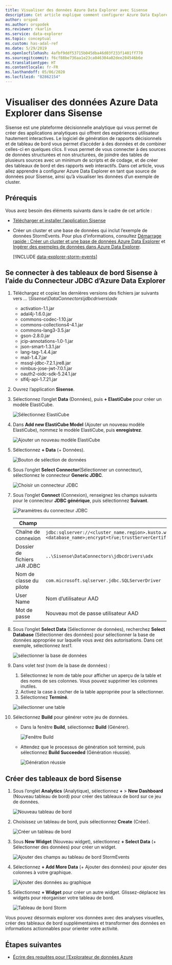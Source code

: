 ```yaml
---
title: Visualiser des données Azure Data Explorer avec Sisense
description: Cet article explique comment configurer Azure Data Explorer en tant que source de données pour Sisense, ainsi que visualiser les données.
author: orspod
ms.author: orspodek
ms.reviewer: rkarlin
ms.service: data-explorer
ms.topic: conceptual
ms.custom: has-adal-ref
ms.date: 5/29/2019
ms.openlocfilehash: 4afbf9ddf53715b045dba46d03f233f1401ff770
ms.sourcegitcommit: f6cf88be736aa1e23ca046304a02dee204546b6e
ms.translationtype: HT
ms.contentlocale: fr-FR
ms.lasthandoff: 05/06/2020
ms.locfileid: "82862154"
---
```

# <a name="visualize-data-from-azure-data-explorer-in-sisense"></a>Visualiser des données Azure Data Explorer dans Sisense

Sisense est une plateforme décisionnelle analytique qui vous permet de créer des applications analytiques qui offrent des expériences utilisateur hautement interactives. Le logiciel de génération de rapports décisionnels et de tableau de bord vous permet d’accéder à des données et de combiner celles-ci en quelques clics. Il vous permet de vous connecter à des sources de données structurées et non structurées, de joindre des tables de plusieurs sources avec un minimum de scripts et de codage, et de créer des tableaux de bord et des rapports web interactifs. Dans cet article, vous allez apprendre à configurer Azure Data Explorer en tant que source de données pour Sisense, ainsi qu’à visualiser les données d’un exemple de cluster.

## <a name="prerequisites"></a>Prérequis

Vous avez besoin des éléments suivants dans le cadre de cet article :

* [Télécharger et installer l’application Sisense](https://documentation.sisense.com/latest/getting-started/download-install.htm)

* Créer un cluster et une base de données qui inclut l’exemple de données StormEvents. Pour plus d’informations, consultez [Démarrage rapide : Créer un cluster et une base de données Azure Data Explorer](create-cluster-database-portal.md) et [Ingérer des exemples de données dans Azure Data Explorer](ingest-sample-data.md).

    [!INCLUDE [data-explorer-storm-events](includes/data-explorer-storm-events.md)]

## <a name="connect-to-sisense-dashboards-using-azure-data-explorer-jdbc-connector"></a>Se connecter à des tableaux de bord Sisense à l’aide du Connecteur JDBC d’Azure Data Explorer

1. Téléchargez et copiez les dernières versions des fichiers jar suivants vers *... \Sisense\DataConnectors\jdbcdrivers\adx*

    * activation-1.1.jar
    * adal4j-1.6.0.jar
    * commons-codec-1.10.jar
    * commons-collections4-4.1.jar
    * commons-lang3-3.5.jar
    * gson-2.8.0.jar
    * jcip-annotations-1.0-1.jar
    * json-smart-1.3.1.jar
    * lang-tag-1.4.4.jar
    * mail-1.4.7.jar
    * mssql-jdbc-7.2.1.jre8.jar
    * nimbus-jose-jwt-7.0.1.jar
    * oauth2-oidc-sdk-5.24.1.jar
    * slf4j-api-1.7.21.jar

1. Ouvrez l’application **Sisense**.
1. Sélectionnez l’onglet **Data** (Données), puis **+ ElastiCube** pour créer un modèle ElastiCube.

    ![Sélectionnez ElastiCube](media/sisense/data-select-elasticube.png)

1. Dans **Add new ElastiCube Model** (Ajouter un nouveau modèle ElastiCube), nommez le modèle ElastiCube, puis **enregistrez**.

    ![Ajouter un nouveau modèle ElastiCube](media/sisense/add-new-elasticube-model.png)

1. Sélectionnez **+ Data** (+ Données).

    ![Bouton de sélection de données](media/sisense/select-data.png)

1. Sous l’onglet **Select Connector**(Sélectionner un connecteur), sélectionnez le connecteur **Generic JDBC**.

    ![Choisir un connecteur JDBC](media/sisense/select-connector.png)

1. Sous l’onglet **Connect** (Connexion), renseignez les champs suivants pour le connecteur **JDBC générique**, puis sélectionnez **Suivant**.

    ![Paramètres du connecteur JDBC](media/sisense/jdbc-connector.png)

    |Champ |Description |
    |---------|---------|
    |Chaîne de connexion     |   `jdbc:sqlserver://<cluster_name.region>.kusto.windows.net:1433;database=<database_name>;encrypt=true;trustServerCertificate=false;hostNameInCertificate=*.kusto.windows.net;loginTimeout=30;authentication=ActiveDirectoryPassword`      |
    |Dossier de fichiers JAR JDBC  |    `..\Sisense\DataConnectors\jdbcdrivers\adx`     |
    |Nom de classe du pilote    |   `com.microsoft.sqlserver.jdbc.SQLServerDriver`      |
    |User Name   |    Nom d’utilisateur AAD     |
    |Mot de passe     |   Nouveau mot de passe utilisateur AAD      |

1. Sous l’onglet **Select Data** (Sélectionner de données), recherchez **Select Database** (Sélectionner des données) pour sélectionner la base de données appropriée sur laquelle vous avez des autorisations. Dans cet exemple, sélectionnez *test1*.

    ![sélectionner la base de données](media/sisense/select-database.png)

1. Dans volet *test* (nom de la base de données) :
    1. Sélectionnez le nom de table pour afficher un aperçu de la table et des noms de ses colonnes. Vous pouvez supprimer les colonnes inutiles.
    1. Activez la case à cocher de la table appropriée pour la sélectionner.
    1. Sélectionnez **Terminé**.

    ![sélectionner une table](media/sisense/select-table-see-columns.png)

1. Sélectionnez **Build** pour générer votre jeu de données.

    * Dans la fenêtre **Build**, sélectionnez **Build** (Générer).

      ![Fenêtre Build](media/sisense/build-window.png)

    * Attendez que le processus de génération soit terminé, puis sélectionnez **Build Succeeded** (Génération réussie).

      ![Génération réussie](media/sisense/build-succeeded.png)

## <a name="create-sisense-dashboards"></a>Créer des tableaux de bord Sisense

1. Sous l’onglet **Analytics** (Analytique), sélectionnez **+**  > **New Dashboard** (Nouveau tableau de bord) pour créer des tableaux de bord sur ce jeu de données.

    ![Nouveau tableau de bord](media/sisense/new-dashboard.png)

1. Choisissez un tableau de bord, puis sélectionnez **Create** (Créer).

    ![Créer un tableau de bord](media/sisense/create-dashboard.png)

1. Sous **New Widget** (Nouveau widget), sélectionnez **+ Select Data** (+ Sélectionner des données) pour créer un widget.

    ![Ajouter des champs au tableau de bord StormEvents](media/sisense/storm-dashboard-add-field.png)

1. Sélectionnez **+ Add More Data** (+ Ajouter des données) pour ajouter des colonnes à votre graphique.

    ![Ajouter des données au graphique](media/sisense/add-more-data.png)

1. Sélectionnez **+ Widget** pour créer un autre widget. Glissez-déplacez les widgets pour réorganiser votre tableau de bord.

    ![Tableau de bord Storm](media/sisense/final-dashboard.png)

Vous pouvez désormais explorer vos données avec des analyses visuelles, créer des tableaux de bord supplémentaires et transformer des données en informations actionnables pour orienter votre activité.

## <a name="next-steps"></a>Étapes suivantes

* [Écrire des requêtes pour l’Explorateur de données Azure](write-queries.md)
